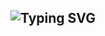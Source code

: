 
<div align="center">
<h2 href="https://git.io/typing-svg">
  <img src="https://readme-typing-svg.demolab.com?font=Fira+Code&weight=900&size=40&pause=1000&color=808080&center=true&vCenter=true&random=false&width=435&lines=%F0%9F%92%BE+sia's+github+%F0%9F%92%BE+" alt="Typing SVG" />
</h2>
</div>



<!--
<div align=center><h2>📚 Tech Stack 📚</h2></div>

<div align=center><h3>🚀 Skills 🚀</h3>

  <img src="https://img.shields.io/badge/Java-ED8B00?style=for-the-badge&logo=openjdk&logoColor=white"/>
  <img src="https://img.shields.io/badge/Python-14354C?style=for-the-badge&logo=python&logoColor=white"/>

  <img src="https://img.shields.io/badge/MySQL-005C84?style=for-the-badge&logo=mysql&logoColor=white"/>
  <img src="https://img.shields.io/badge/rabbitmq-%23FF6600.svg?&style=for-the-badge&logo=rabbitmq&logoColor=white"/>
  <img src="https://img.shields.io/badge/SQLite-07405E?style=for-the-badge&logo=sqlite&logoColor=white"/>
  
  <img src="https://img.shields.io/badge/Spring-6DB33F?style=for-the-badge&logo=spring&logoColor=white"/>

  <img src="https://img.shields.io/badge/github-181717?style=for-the-badge&logo=github&logoColor=white">
  
</div>

<div align=center><h3>⏱️ Workflow Platforms⏱️</h3>
  <img src="https://img.shields.io/badge/Jira-0052CC?style=for-the-badge&logo=Jira&logoColor=white"/>
  <img src="https://img.shields.io/badge/Notion-000000?style=for-the-badge&logo=notion&logoColor=white"/>
  <img src="https://img.shields.io/badge/confluence-%23172BF4.svg?style=for-the-badge&logo=confluence&logoColor=white"/>
</div>

<div align=center><h3>☁️ Cloud ☁️</h3>
 <img src="https://img.shields.io/badge/Amazon_AWS-232F3E?style=for-the-badge&logo=amazon-aws&logoColor=white"/>
</div>

<h3 align="center">📫 Contact 📫</h3>
<div align="center">
  <a href="https://velog.io/@siadada">
    <img src="https://img.shields.io/badge/Velog-1EBC8F?style=for-the-badge&logo=velog&logoColor=white" />&nbsp
  </a>
  <a href="mailto:aaay8228@gmail.com">
    <img
      src="https://img.shields.io/badge/aaay8228@gmail.com-D14836?style=for-the-badge&logo=gmail&logoColor=white"/>&nbsp
  </a>
</div>

<div align=center><h3>🥅 Other 🥅 </h3>
 
</div>

  
<div align=center><h2>✨ Git Stats ✨</div>
  
<div style= align: center; width: 50%; height: 50%;>

[![GitHub Streak](https://streak-stats.demolab.com?user=yooseung20&theme=merko)](https://git.io/streak-stats)

-->




  

<!--
**yooseung20/yooseung20** is a ✨ _special_ ✨ repository because its `README.md` (this file) appears on your GitHub profile.

Here are some ideas to get you started:

- 🔭 I’m currently working on ...
- 🌱 I’m currently learning ...
- 👯 I’m looking to collaborate on ...
- 🤔 I’m looking for help with ...
- 💬 Ask me about ...
- 📫 How to reach me: ...
- 😄 Pronouns: ...
- ⚡ Fun fact: ...
- 👋 Hi there
-->
